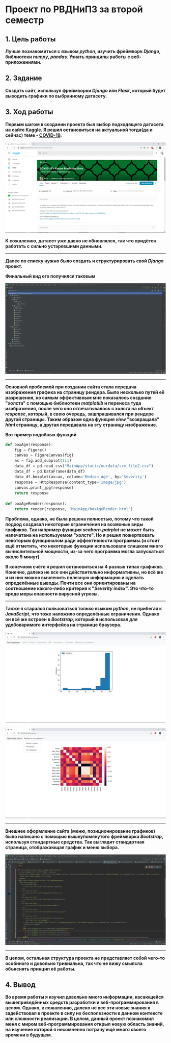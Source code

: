 # Проект по РВДНиПЗ за второй семестр


## 1. Цель работы
**Лучше познакомиться с языком *python*, изучить фреймворк *Django*, библиотеки *numpy*, *pandas*. Узнать принципы работы с веб-приложениями.**

## 2. Задание
**Создать сайт, используя фреймворки *Django* или *Flask*, который будет выводить графики по выбранному датасету.**

## 3. Ход работы
**Первым шагом в создании проекта был выбор подходящего датасета на сайте Kaggle. Я решил остановиться на актуальной тогда(да и сейчас) теме - [COVID-19](https://www.kaggle.com/nkiith/covid19-future-prediction-data).**

![Изображение страницы сайта Kaggle](/images/Image1.jpg)

**К сожалению, датасет уже давно не обновлялся, так что придётся работать с сильно устаревшими данными.**

****

**Далее по списку нужно было создать и структурировать свой *Django* проект.**

**Финальный вид его получился таковым**

![Изображение структуры проекта](/images/image2.jpg)

****

**Основной проблемой при создании сайта стала передача изображения графика на страницу рендера. Было несколько путей её разрешения, но самым эффективным мне показалось создание "холста" с помощью библиотеки *matplotlib* и переноса туда изображения, после чего оно отпечатывалось с холста на объект *response*, который, в свою очередь, зашпрашивался при рендере другой страницы. Таким образом одна функция *view* "возвращала" *html* страницу, а другая передавала на эту страницу изображение.**

**Вот пример подобных функций**

```python
def boxAge(response):
    fig = Figure()
    canvas = FigureCanvas(fig)
    ax = fig.add_subplot(111)
    data_df = pd.read_csv("MainApp/static/ourdata/scv_file2.csv")
    data_df = pd.DataFrame(data_df)
    data_df.boxplot(ax=ax, column='Median_Age', by='Severity')
    response = HttpResponse(content_type='image/jpg')
    canvas.print_jpg(response)
    return response

def boxAgeRender(response):
    return render(response, 'MainApp/boxAgeRender.html')
```

**Проблема, однако, не была решена полностью, потому что такой подход создавал некоторые ограничения на возмоные виды графиков. Так например функция *seaborn.pairplot* не может быть напечатана на используемом "холсте". Но я решил пожертвовать некоторым функциналом ради эффективности программы.(и стоит ещё отметить, что некоторые функции использовали слишком много вычислительной мощности, из-за чего программа могла запускаться около 5 минут)**

**В конечном счёте я решил остановиться на 4 разных типах графиков. Конечно, далеко не все они действительно информативны, но всё же и из них можно вычленить полезную информацию и сделать определённые выводы. Почти все они ориентированы на соотношение какого-либо критерия к "*Severity index*". Это что-то вроде меры опасности вирусной угрозы.**

****

**Также я старался пользоваться только языком *python*, не прибегая к *JavaScript*, что тоже наложило определённые ограничения. Однако он всё же встроен в *Bootstrap*, который я использовал для удобоваримого интерфейса на странице браузера.**


![Изображение гистограммы](/images/image3.jpg)

![Изображение цветовой карты](/images/image4.jpg)

****

**Внешнее оформление сайта (меню, позиционирование графиков) было написано с помощью вышеупомянутого фреймворка *Bootstrap*, используя стандартные средства. Так выглядит стандартная страница, отображающая график и меню выбора.**

![Изображение html кода страницы](/images/image5.jpg)

****

**В целом, остальная структура проекта не представляет собой чего-то особнного и довольно тривиальна, так что не вижу смылсла объяснять принцип её работы.**


## 4. Вывод

**Во время работы я изучил довольно много информации, касающейся вышеприведённых средств разработки и веб-программирования в целом. Однако, к сожалению, далеко не все эти новые знания я задействовал в проекте в силу их бесполезности в данном контексте или сложности реализации. В целом, данный проект познакомил меня с миром веб-программирования открыл новую область знаний, на изучение которой я несомненно потрачу ещё много своего времени в будущем.**
